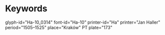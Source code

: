 # Keywords
glyph-id="Ha-10_0314"
font-id="Ha-10"
printer-id="Ha"
printer="Jan Haller"
period="1505–1525"
place="Kraków"
PT plate="173"
